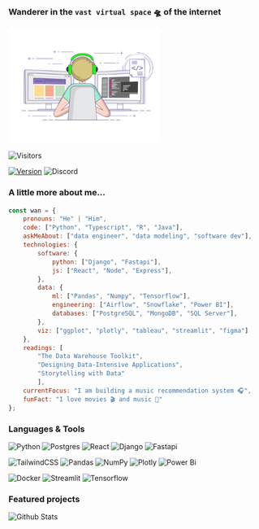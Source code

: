 ### Wanderer in the `vast virtual space` 🛸 of the internet

<img width="300" src="coder.gif">

![Visitors](https://komarev.com/ghpvc/?username=nauqh&color=0ddfff&style=for-the-badge&label=PROFILE+VIEWS)

[![Version](https://img.shields.io/badge/portfolio-V2.0.0-blue?style=for-the-badge)](https://nauqh.github.io)
![Discord](https://img.shields.io/discord/574921006817476608.svg?label=Discord&logo=Discord&colorB=7289da&style=for-the-badge&logoColor=white)


### A little more about me...  
```javascript
const wan = {
    pronouns: "He" | "Him",
    code: ["Python", "Typescript", "R", "Java"],
    askMeAbout: ["data engineer", "data modeling", "software dev"],
    technologies: {
        software: {
            python: ["Django", "Fastapi"],
            js: ["React", "Node", "Express"],
        },
        data: {
            ml: ["Pandas", "Numpy", "Tensorflow"],
            engineering: ["Airflow", "Snowflake", "Power BI"],
            databases: ["PostgreSQL", "MongoDB", "SQL Server"],
        },
        viz: ["ggplot", "plotly", "tableau", "streamlit", "figma"]
    },
    readings: [
        "The Data Warehouse Toolkit", 
        "Designing Data-Intensive Applications", 
        "Storytelling with Data"
        ],
    currentFocus: "I am building a music recommendation system 🎧",
    funFact: "I love movies 🎬 and music 🎵"
};
```

### Languages & Tools

![Python](https://img.shields.io/badge/python%20-%2314354C.svg?&style=for-the-badge&logo=python&logoColor=white&colorB=00b4d8)
![Postgres](https://img.shields.io/badge/postgres-%23316192.svg?style=for-the-badge&logo=postgresql&logoColor=white&colorB=0096c7)
![React](https://img.shields.io/badge/react-%2320232a.svg?style=for-the-badge&logo=react&logoColor=white&&colorB=a594f9)
![Django](https://img.shields.io/badge/django-%23092E20.svg?style=for-the-badge&logo=django&logoColor=white&&colorB=9d4edd)
![Fastapi](https://img.shields.io/badge/FastAPI-005571?style=for-the-badge&logo=fastapi&logoColor=white&colorB=6f2dbd)

![TailwindCSS](https://img.shields.io/badge/tailwindcss-%2338B2AC.svg?style=for-the-badge&logo=tailwind-css&logoColor=white)
![Pandas](https://img.shields.io/badge/pandas-%23150458.svg?style=for-the-badge&logo=pandas&logoColor=white&colorB=52b788)
![NumPy](https://img.shields.io/badge/numpy-%23013243.svg?style=for-the-badge&logo=numpy&logoColor=white&colorB=40916c)
![Plotly](https://img.shields.io/badge/Plotly-%233F4F75.svg?style=for-the-badge&logo=plotly&colorB=ffdd00)
![Power Bi](https://img.shields.io/badge/power_bi-F2C811?style=for-the-badge&logo=powerbi&logoColor=white&colorB=ffc300)

![Docker](https://img.shields.io/badge/docker-%230db7ed.svg?style=for-the-badge&logo=docker&logoColor=white&colorB=ff758f)
![Streamlit](https://img.shields.io/badge/Streamlit%20-%2300599C.svg?&style=for-the-badge&logo=streamlit&colorB=ff4d6d&logoColor=white)
![Tensorflow](https://img.shields.io/badge/TensorFlow-%23FF6F00.svg?style=for-the-badge&logo=TensorFlow&logoColor=white&colorB=c9184a)

### Featured projects

![Github Stats](https://github-readme-stats.vercel.app/api?username=nauqh&count_private=true&show_icons=true&include_all_commits=true&rank_icon=github)
